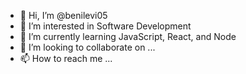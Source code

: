 - 👋 Hi, I’m @benilevi05
- 👀 I’m interested in Software Development
- 🌱 I’m currently learning JavaScript, React, and Node
- 💞️ I’m looking to collaborate on ...
- 📫 How to reach me ...

<!---
benilevi05/benilevi05 is a ✨ special ✨ repository because its `README.md` (this file) appears on your GitHub profile.
You can click the Preview link to take a look at your changes.
--->
